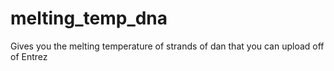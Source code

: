 # melting_temp_dna
Gives you the melting temperature of strands of dan that you can upload off of Entrez
